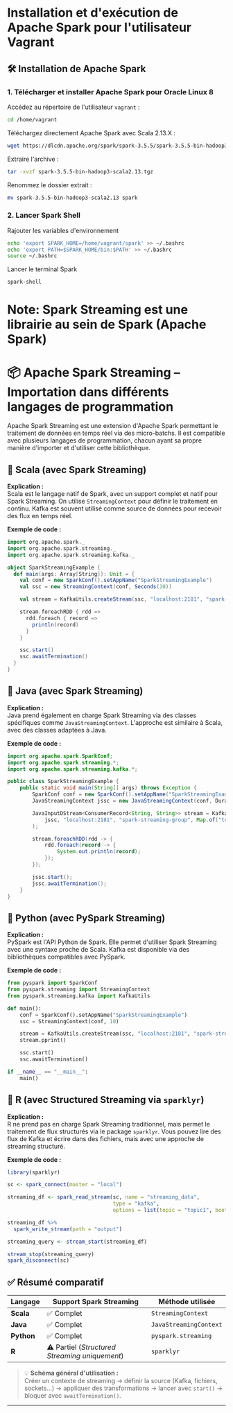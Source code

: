 # Installation et d'exécution de Apache Spark pour l'utilisateur Vagrant

## 🛠️ Installation de Apache Spark

### 1. Télécharger et installer Apache Spark pour Oracle Linux 8

Accédez au répertoire de l'utilisateur `vagrant` :

```bash
cd /home/vagrant
```

Téléchargez directement Apache Spark avec Scala 2.13.X :

```bash
wget https://dlcdn.apache.org/spark/spark-3.5.5/spark-3.5.5-bin-hadoop3-scala2.13.tgz
```

Extraire l'archive :

```bash
tar -xvzf spark-3.5.5-bin-hadoop3-scala2.13.tgz
```

Renommez le dossier extrait :

```bash
mv spark-3.5.5-bin-hadoop3-scala2.13 spark
```

### 2. Lancer Spark Shell

Rajouter les variables d'environnement

```bash
echo 'export SPARK_HOME=/home/vagrant/spark' >> ~/.bashrc
echo 'export PATH=$SPARK_HOME/bin:$PATH' >> ~/.bashrc
source ~/.bashrc
```

Lancer le terminal Spark
```bash
spark-shell
```

# Note: Spark Streaming est une librairie au sein de Spark (Apache Spark)



# 📦 Apache Spark Streaming – Importation dans différents langages de programmation

Apache Spark Streaming est une extension d'Apache Spark permettant le traitement de données en temps réel via des micro-batchs. Il est compatible avec plusieurs langages de programmation, chacun ayant sa propre manière d'importer et d'utiliser cette bibliothèque.

## 🔹 Scala (avec Spark Streaming)

**Explication :**  
Scala est le langage natif de Spark, avec un support complet et natif pour Spark Streaming. On utilise `StreamingContext` pour définir le traitement en continu. Kafka est souvent utilisé comme source de données pour recevoir des flux en temps réel.

**Exemple de code :**
```scala
import org.apache.spark._
import org.apache.spark.streaming._
import org.apache.spark.streaming.kafka._

object SparkStreamingExample {
  def main(args: Array[String]): Unit = {
    val conf = new SparkConf().setAppName("SparkStreamingExample")
    val ssc = new StreamingContext(conf, Seconds(10))

    val stream = KafkaUtils.createStream(ssc, "localhost:2181", "spark-streaming-group", Map("topic1" -> 1))

    stream.foreachRDD { rdd =>
      rdd.foreach { record =>
        println(record)
      }
    }

    ssc.start()
    ssc.awaitTermination()
  }
}
```

## 🔹 Java (avec Spark Streaming)

**Explication :**  
Java prend également en charge Spark Streaming via des classes spécifiques comme `JavaStreamingContext`. L'approche est similaire à Scala, avec des classes adaptées à Java.

**Exemple de code :**
```java
import org.apache.spark.SparkConf;
import org.apache.spark.streaming.*;
import org.apache.spark.streaming.kafka.*;

public class SparkStreamingExample {
    public static void main(String[] args) throws Exception {
        SparkConf conf = new SparkConf().setAppName("SparkStreamingExample");
        JavaStreamingContext jssc = new JavaStreamingContext(conf, Durations.seconds(10));

        JavaInputDStream<ConsumerRecord<String, String>> stream = KafkaUtils.createStream(
            jssc, "localhost:2181", "spark-streaming-group", Map.of("topic1", 1)
        );

        stream.foreachRDD(rdd -> {
            rdd.foreach(record -> {
                System.out.println(record);
            });
        });

        jssc.start();
        jssc.awaitTermination();
    }
}
```

## 🔹 Python (avec PySpark Streaming)

**Explication :**  
PySpark est l'API Python de Spark. Elle permet d'utiliser Spark Streaming avec une syntaxe proche de Scala. Kafka est disponible via des bibliothèques compatibles avec PySpark.

**Exemple de code :**
```python
from pyspark import SparkConf
from pyspark.streaming import StreamingContext
from pyspark.streaming.kafka import KafkaUtils

def main():
    conf = SparkConf().setAppName("SparkStreamingExample")
    ssc = StreamingContext(conf, 10)

    stream = KafkaUtils.createStream(ssc, "localhost:2181", "spark-streaming-group", {"topic1": 1})
    stream.pprint()

    ssc.start()
    ssc.awaitTermination()

if __name__ == "__main__":
    main()
```

## 🔹 R (avec Structured Streaming via `sparklyr`)

**Explication :**  
R ne prend pas en charge Spark Streaming traditionnel, mais permet le traitement de flux structurés via le package `sparklyr`. Vous pouvez lire des flux de Kafka et écrire dans des fichiers, mais avec une approche de streaming structuré.

**Exemple de code :**
```r
library(sparklyr)

sc <- spark_connect(master = "local")

streaming_df <- spark_read_stream(sc, name = "streaming_data", 
                                  type = "kafka", 
                                  options = list(topic = "topic1", bootstrap.servers = "localhost:9092"))

streaming_df %>%
  spark_write_stream(path = "output")

streaming_query <- stream_start(streaming_df)

stream_stop(streaming_query)
spark_disconnect(sc)
```

## ✅ Résumé comparatif

| Langage | Support Spark Streaming | Méthode utilisée |
|--------|--------------------------|------------------|
| **Scala**  | ✅ Complet               | `StreamingContext` |
| **Java**   | ✅ Complet               | `JavaStreamingContext` |
| **Python** | ✅ Complet               | `pyspark.streaming` |
| **R**      | ⚠️ Partiel (*Structured Streaming uniquement*) | `sparklyr` |

> 💡 **Schéma général d'utilisation :**  
> Créer un contexte de streaming → définir la source (Kafka, fichiers, sockets…) → appliquer des transformations → lancer avec `start()` → bloquer avec `awaitTermination()`.
---